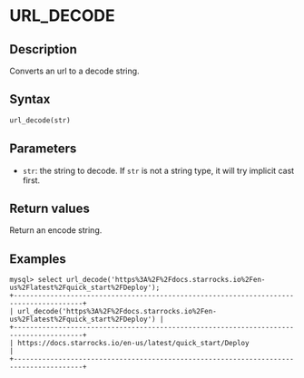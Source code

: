 # URL_DECODE

## Description

Converts an url to a decode string.

## Syntax

```haskell
url_decode(str)
```

## Parameters

- `str`: the string to decode. If `str` is not a string type, it will try implicit cast first.

## Return values

Return an encode string.

## Examples

```plaintext
mysql> select url_decode('https%3A%2F%2Fdocs.starrocks.io%2Fen-us%2Flatest%2Fquick_start%2FDeploy');
+---------------------------------------------------------------------------------------+
| url_decode('https%3A%2F%2Fdocs.starrocks.io%2Fen-us%2Flatest%2Fquick_start%2FDeploy') |
+---------------------------------------------------------------------------------------+
| https://docs.starrocks.io/en-us/latest/quick_start/Deploy                             |
+---------------------------------------------------------------------------------------+
```
